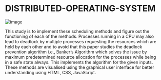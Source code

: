 # DISTRIBUTED-OPERATING-SYSTEM
![image](https://github.com/richasingh-92/DISTRIBUTED-OPERATING-SYSTEM/assets/91095253/57f7cae2-98dd-4843-9eed-d3398bbc25bc)

 This study is to implement these scheduling methods and figure out the functioning of each of the methods. Processes running in a CPU may also lead to deadlock by multiple processes requesting the resources which are held by each other and to avoid that this paper studies the deadlock prevention algorithm i.e., Banker’s Algorithm which solves the issue by maximum predetermined  resource allocation for the processes while being in a safe state always. This implements the algorithm for the given inputs. These methods are visualised using the graphical user interface for better understanding using HTML, CSS, JavaScript.
